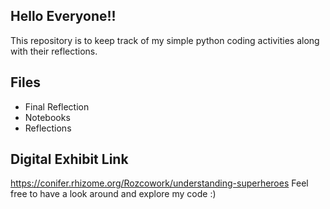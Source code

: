 ## Hello Everyone!!
This repository is to keep track of my simple python coding activities along with their reflections. 

## Files
- Final Reflection
- Notebooks
- Reflections

## Digital Exhibit Link
https://conifer.rhizome.org/Rozcowork/understanding-superheroes
Feel free to have a look around and explore my code :)

